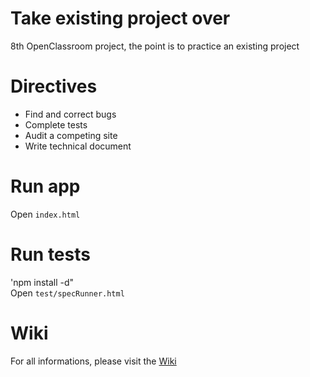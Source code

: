# Take existing project over

8th OpenClassroom project, the point is to practice an existing project

# Directives
- Find and correct bugs
- Complete tests
- Audit a competing site
- Write technical document

# Run app
Open `index.html`

# Run tests
'npm install -d"<br>
Open `test/specRunner.html`

# Wiki
For all informations, please visit the [Wiki](https://github.com/Geoffrey013/oc-p8-Take-existing-project-over/wiki)
